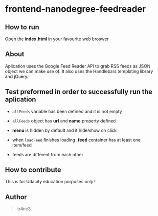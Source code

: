 # frontend-nanodegree-feedreader

## How to run

Open the **index.html** in your favourite web broswer

## About

Aplication uses the Google Feed Reader API to grab RSS feeds as JSON object we can make use of. It also uses the Handlebars templating library and jQuery.

## Test preformed in order to successfully run the aplication

* `allFeeds` variable has been defined and it is not empty

* `allFeeds` object has **url** and **name** property defined

* **menu** is hidden by default and it hide/show on click

* when `loadFeed` finishes loading **.feed** container has at least one item/feed

* feeds are different from each other

## How to contribute

This is for Udacity education purposes only !

## Author

> tr4nc3
